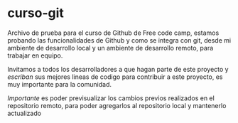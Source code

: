 # curso-git

Archivo de prueba para el curso de Github de Free code camp, estamos probando las funcionalidades de Github y como se integra con git, desde mi ambiente de desarrollo local y un ambiente de desarrollo remoto, para trabajar en equipo.

Invitamos a todos los desarrolladores a que hagan parte de este proyecto y *escriban* sus mejores lineas de codigo para contribuir a este proyecto, es muy importante para la comunidad. 

*Importante* es poder previsualizar los cambios previos realizados en el repositorio remoto, para poder agregarlos al repositorio local y mantenerlo actualizado
